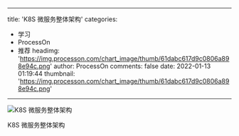 
---
title: 'K8S 微服务整体架构'
categories: 
 - 学习
 - ProcessOn
 - 推荐
headimg: 'https://img.processon.com/chart_image/thumb/61dabc617d9c0806a898e94c.png'
author: ProcessOn
comments: false
date: 2022-01-13 01:19:44
thumbnail: 'https://img.processon.com/chart_image/thumb/61dabc617d9c0806a898e94c.png'
---

<div>   
<img class="thumb" alt="K8S 微服务整体架构" src="https://img.processon.com/chart_image/thumb/61dabc617d9c0806a898e94c.png" referrerpolicy="no-referrer">
<p>K8S 微服务整体架构</p>  
</div>
            